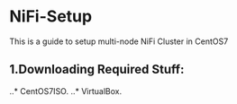 # NiFi-Setup
This is a guide to setup multi-node NiFi Cluster in CentOS7

## 1.Downloading Required Stuff:
..* CentOS7ISO.
..* VirtualBox.
